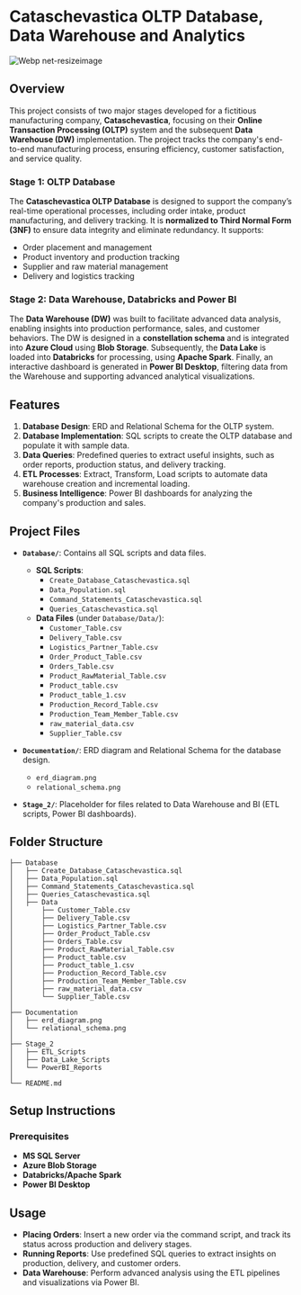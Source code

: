# Cataschevastica OLTP Database, Data Warehouse and Analytics
![Webp net-resizeimage](https://github.com/user-attachments/assets/e3533cff-33cf-44b9-ad35-f3e2b8f6eb74)

## Overview

This project consists of two major stages developed for a fictitious manufacturing company, **Cataschevastica**, focusing on their **Online Transaction Processing (OLTP)** system and the subsequent **Data Warehouse (DW)** implementation. The project tracks the company's end-to-end manufacturing process, ensuring efficiency, customer satisfaction, and service quality. 

### Stage 1: OLTP Database

The **Cataschevastica OLTP Database** is designed to support the company’s real-time operational processes, including order intake, product manufacturing, and delivery tracking. It is **normalized to Third Normal Form (3NF)** to ensure data integrity and eliminate redundancy. It supports:

- Order placement and management
- Product inventory and production tracking
- Supplier and raw material management
- Delivery and logistics tracking

### Stage 2: Data Warehouse, Databricks and Power BI

The **Data Warehouse (DW)** was built to facilitate advanced data analysis, enabling insights into production performance, sales, and customer behaviors. The DW is designed in a **constellation schema** and is integrated into **Azure Cloud** using **Blob Storage**. Subsequently, the **Data Lake** is loaded into **Databricks** for processing, using **Apache Spark**. Finally, an interactive dashboard is generated in **Power BI Desktop**, filtering data from the Warehouse and supporting advanced analytical visualizations.


## Features

1. **Database Design**: ERD and Relational Schema for the OLTP system.
2. **Database Implementation**: SQL scripts to create the OLTP database and populate it with sample data.
3. **Data Queries**: Predefined queries to extract useful insights, such as order reports, production status, and delivery tracking.
4. **ETL Processes**: Extract, Transform, Load scripts to automate data warehouse creation and incremental loading.
5. **Business Intelligence**: Power BI dashboards for analyzing the company's production and sales.

## Project Files

- **`Database/`**: Contains all SQL scripts and data files.
  - **SQL Scripts**:
    - `Create_Database_Cataschevastica.sql`
    - `Data_Population.sql`
    - `Command_Statements_Cataschevastica.sql`
    - `Queries_Cataschevastica.sql`
  - **Data Files** (under `Database/Data/`):
    - `Customer_Table.csv`
    - `Delivery_Table.csv`
    - `Logistics_Partner_Table.csv`
    - `Order_Product_Table.csv`
    - `Orders_Table.csv`
    - `Product_RawMaterial_Table.csv`
    - `Product_table.csv`
    - `Product_table_1.csv`
    - `Production_Record_Table.csv`
    - `Production_Team_Member_Table.csv`
    - `raw_material_data.csv`
    - `Supplier_Table.csv`

- **`Documentation/`**: ERD diagram and Relational Schema for the database design.
  - `erd_diagram.png`
  - `relational_schema.png`

- **`Stage_2/`**: Placeholder for files related to Data Warehouse and BI (ETL scripts, Power BI dashboards).

## Folder Structure
```
├── Database
│   ├── Create_Database_Cataschevastica.sql
│   ├── Data_Population.sql
│   ├── Command_Statements_Cataschevastica.sql
│   ├── Queries_Cataschevastica.sql
│   ├── Data
│       ├── Customer_Table.csv
│       ├── Delivery_Table.csv
│       ├── Logistics_Partner_Table.csv
│       ├── Order_Product_Table.csv
│       ├── Orders_Table.csv
│       ├── Product_RawMaterial_Table.csv
│       ├── Product_table.csv
│       ├── Product_table_1.csv
│       ├── Production_Record_Table.csv
│       ├── Production_Team_Member_Table.csv
│       ├── raw_material_data.csv
│       └── Supplier_Table.csv
│
├── Documentation
│   ├── erd_diagram.png
│   └── relational_schema.png
│
├── Stage_2
│   ├── ETL_Scripts
│   ├── Data_Lake_Scripts
│   └── PowerBI_Reports
│
└── README.md
```

## Setup Instructions

### Prerequisites

- **MS SQL Server**
- **Azure Blob Storage**
- **Databricks/Apache Spark**
- **Power BI Desktop**

## Usage

- **Placing Orders**: Insert a new order via the command script, and track its status across production and delivery stages.
- **Running Reports**: Use predefined SQL queries to extract insights on production, delivery, and customer orders.
- **Data Warehouse**: Perform advanced analysis using the ETL pipelines and visualizations via Power BI.


